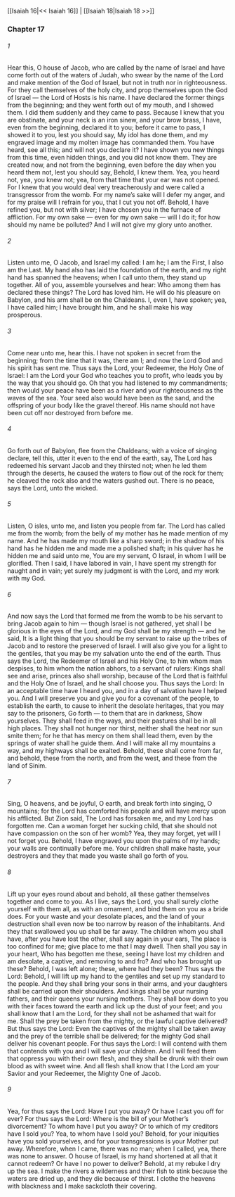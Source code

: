 [[Isaiah 16|<< Isaiah 16]]  |  [[Isaiah 18|Isaiah 18 >>]]

### Chapter 17
###### 1
Hear this, O house of Jacob, who are called by the name of Israel and have come forth out of the waters of Judah, who swear by the name of the Lord and make mention of the God of Israel, but not in truth nor in righteousness. For they call themselves of the holy city, and prop themselves upon the God of Israel — the Lord of Hosts is his name. I have declared the former things from the beginning; and they went forth out of my mouth, and I showed them. I did them suddenly and they came to pass. Because I knew that you are obstinate, and your neck is an iron sinew, and your brow brass, I have, even from the beginning, declared it to you; before it came to pass, I showed it to you, lest you should say, My idol has done them, and my engraved image and my molten image has commanded them. You have heard, see all this; and will not you declare it? I have shown you new things from this time, even hidden things, and you did not know them. They are created now, and not from the beginning, even before the day when you heard them not, lest you should say, Behold, I knew them. Yea, you heard not, yea, you knew not; yea, from that time that your ear was not opened. For I knew that you would deal very treacherously and were called a transgressor from the womb. For my name’s sake will I defer my anger, and for my praise will I refrain for you, that I cut you not off. Behold, I have refined you, but not with silver; I have chosen you in the furnace of affliction. For my own sake — even for my own sake — will I do it; for how should my name be polluted? And I will not give my glory unto another.

###### 2
Listen unto me, O Jacob, and Israel my called: I am he; I am the First, I also am the Last. My hand also has laid the foundation of the earth, and my right hand has spanned the heavens; when I call unto them, they stand up together. All of you, assemble yourselves and hear: Who among them has declared these things? The Lord has loved him. He will do his pleasure on Babylon, and his arm shall be on the Chaldeans. I, even I, have spoken; yea, I have called him; I have brought him, and he shall make his way prosperous.

###### 3
Come near unto me, hear this. I have not spoken in secret from the beginning; from the time that it was, there am I; and now the Lord God and his spirit has sent me. Thus says the Lord, your Redeemer, the Holy One of Israel: I am the Lord your God who teaches you to profit, who leads you by the way that you should go. Oh that you had listened to my commandments; then would your peace have been as a river and your righteousness as the waves of the sea. Your seed also would have been as the sand, and the offspring of your body like the gravel thereof. His name should not have been cut off nor destroyed from before me.

###### 4
Go forth out of Babylon, flee from the Chaldeans; with a voice of singing declare, tell this, utter it even to the end of the earth, say, The Lord has redeemed his servant Jacob and they thirsted not; when he led them through the deserts, he caused the waters to flow out of the rock for them; he cleaved the rock also and the waters gushed out. There is no peace, says the Lord, unto the wicked.

###### 5
Listen, O isles, unto me, and listen you people from far. The Lord has called me from the womb; from the belly of my mother has he made mention of my name. And he has made my mouth like a sharp sword; in the shadow of his hand has he hidden me and made me a polished shaft; in his quiver has he hidden me and said unto me, You are my servant, O Israel, in whom I will be glorified. Then I said, I have labored in vain, I have spent my strength for naught and in vain; yet surely my judgment is with the Lord, and my work with my God.

###### 6
And now says the Lord that formed me from the womb to be his servant to bring Jacob again to him — though Israel is not gathered, yet shall I be glorious in the eyes of the Lord, and my God shall be my strength — and he said, It is a light thing that you should be my servant to raise up the tribes of Jacob and to restore the preserved of Israel. I will also give you for a light to the gentiles, that you may be my salvation unto the end of the earth. Thus says the Lord, the Redeemer of Israel and his Holy One, to him whom man despises, to him whom the nation abhors, to a servant of rulers: Kings shall see and arise, princes also shall worship, because of the Lord that is faithful and the Holy One of Israel, and he shall choose you. Thus says the Lord: In an acceptable time have I heard you, and in a day of salvation have I helped you. And I will preserve you and give you for a covenant of the people, to establish the earth, to cause to inherit the desolate heritages, that you may say to the prisoners, Go forth — to them that are in darkness, Show yourselves. They shall feed in the ways, and their pastures shall be in all high places. They shall not hunger nor thirst, neither shall the heat nor sun smite them; for he that has mercy on them shall lead them, even by the springs of water shall he guide them. And I will make all my mountains a way, and my highways shall be exalted. Behold, these shall come from far, and behold, these from the north, and from the west, and these from the land of Sinim.

###### 7
Sing, O heavens, and be joyful, O earth, and break forth into singing, O mountains; for the Lord has comforted his people and will have mercy upon his afflicted. But Zion said, The Lord has forsaken me, and my Lord has forgotten me. Can a woman forget her sucking child, that she should not have compassion on the son of her womb? Yea, they may forget, yet will I not forget you. Behold, I have engraved you upon the palms of my hands; your walls are continually before me. Your children shall make haste, your destroyers and they that made you waste shall go forth of you.

###### 8
Lift up your eyes round about and behold, all these gather themselves together and come to you. As I live, says the Lord, you shall surely clothe yourself with them all, as with an ornament, and bind them on you as a bride does. For your waste and your desolate places, and the land of your destruction shall even now be too narrow by reason of the inhabitants. And they that swallowed you up shall be far away. The children whom you shall have, after you have lost the other, shall say again in your ears, The place is too confined for me; give place to me that I may dwell. Then shall you say in your heart, Who has begotten me these, seeing I have lost my children and am desolate, a captive, and removing to and fro? And who has brought up these? Behold, I was left alone; these, where had they been? Thus says the Lord: Behold, I will lift up my hand to the gentiles and set up my standard to the people. And they shall bring your sons in their arms, and your daughters shall be carried upon their shoulders. And kings shall be your nursing fathers, and their queens your nursing mothers. They shall bow down to you with their faces toward the earth and lick up the dust of your feet; and you shall know that I am the Lord, for they shall not be ashamed that wait for me. Shall the prey be taken from the mighty, or the lawful captive delivered? But thus says the Lord: Even the captives of the mighty shall be taken away and the prey of the terrible shall be delivered; for the mighty God shall deliver his covenant people. For thus says the Lord: I will contend with them that contends with you and I will save your children. And I will feed them that oppress you with their own flesh, and they shall be drunk with their own blood as with sweet wine. And all flesh shall know that I the Lord am your Savior and your Redeemer, the Mighty One of Jacob.

###### 9
Yea, for thus says the Lord: Have I put you away? Or have I cast you off for ever? For thus says the Lord: Where is the bill of your Mother’s divorcement? To whom have I put you away? Or to which of my creditors have I sold you? Yea, to whom have I sold you? Behold, for your iniquities have you sold yourselves, and for your transgressions is your Mother put away. Wherefore, when I came, there was no man; when I called, yea, there was none to answer. O house of Israel, is my hand shortened at all that it cannot redeem? Or have I no power to deliver? Behold, at my rebuke I dry up the sea. I make the rivers a wilderness and their fish to stink because the waters are dried up, and they die because of thirst. I clothe the heavens with blackness and I make sackcloth their covering.